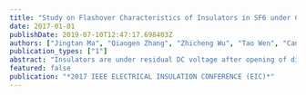 ```yaml
---
title: "Study on Flashover Characteristics of Insulators in SF6 under Combined Voltage of DC and Lightning Impulse"
date: 2017-01-01
publishDate: 2019-07-10T12:47:17.698403Z
authors: ["Jingtan Ma", "Qiaogen Zhang", "Zhicheng Wu", "Tao Wen", "Can Guo", "Qiandong Du", "Guoli Wang", "Chao Gao"]
publication_types: ["1"]
abstract: "Insulators are under residual DC voltage after opening of disconnectors. When disconnectors reclose, overvoltage will be superimposed on the pre-existing DC voltage. As a result, insulators in GIS will be under combined voltage of DC and impulse. In this paper, flashover characteristics of insulators in SF6 are studied under combined voltage of DC and lightning impulse. The results show that for non-contaminated insulators, pre-stressed DC voltage doesn't affect the flashover voltage if it is in the same polarity with the impulse voltage. When they are of the opposite polarity, flashover voltage decreases with increasing DC voltage. In the presence of metallic particles or powder around insulator, pre-stressed DC voltage will cause adhesion of the contaminants on the insulator surface. For the contaminated insulators, pre-stressed DC voltage will have big influence on the flashover voltage of insulators depending on its polarity. The results are analyzed from the perspective of surface charge accumulation. In addition, since combined voltage is found to be more sensitive to detect some insulation defects in SF6, combined voltage test could be considered to serve as a supplement of field test to verify the insulation performance of GIS."
featured: false
publication: "*2017 IEEE ELECTRICAL INSULATION CONFERENCE (EIC)*"
---
```


